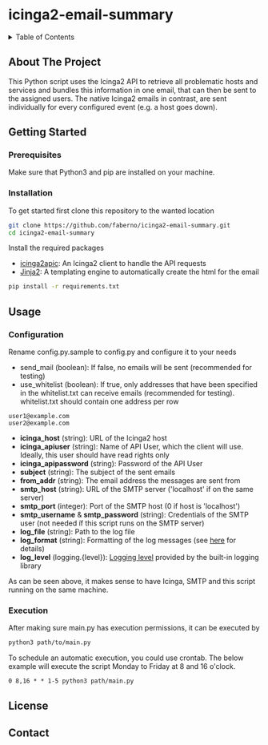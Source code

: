 # icinga2-email-summary


<!-- TABLE OF CONTENTS -->
<details>
  <summary>Table of Contents</summary>
  <ol>
    <li>
      <a href="#about-the-project">About The Project</a>
    </li>
    <li>
      <a href="#getting-started">Getting Started</a>
      <ul>
        <li><a href="#prerequisites">Prerequisites</a></li>
        <li><a href="#installation">Installation</a></li>
      </ul>
    </li>
    <li>
      <a href="#usage">Usage</a>
      <ul>
        <li><a href="#configuration">Configuration</a></li>
        <li><a href="#execution">Execution</a></li>
      </ul>
    </li>
    <li><a href="#license">License</a></li>
    <li><a href="#contact">Contact</a></li>
  </ol>
</details>



<!-- ABOUT THE PROJECT -->
## About The Project

This Python script uses the Icinga2 API to retrieve all problematic hosts and services and bundles
this information in one email, that can then be sent to the assigned users. The native Icinga2
emails in contrast, are sent individually for every configured event (e.g. a host goes down).

<!-- GETTING STARTED -->
## Getting Started

### Prerequisites
Make sure that Python3 and pip are installed on your machine.

### Installation

To get started first clone this repository to the wanted location
```sh
git clone https://github.com/faberno/icinga2-email-summary.git
cd icinga2-email-summary
```

Install the required packages 
* [icinga2apic](https://github.com/TeraIT-at/icinga2apic): An Icinga2 client to handle the API requests
* [Jinja2](https://jinja.palletsprojects.com/): A templating engine to automatically create the html for the email
```sh
pip install -r requirements.txt
```

<!-- USAGE EXAMPLES -->
## Usage

### Configuration
Rename config.py.sample to config.py and configure it to your needs
* send_mail (boolean): If false, no emails will be sent (recommended for testing)
* use_whitelist (boolean): If true, only addresses that have been specified in the whitelist.txt can receive emails (recommended for testing).  
whitelist.txt should contain one address per row
```text
user1@example.com
user2@example.com
```
* <strong>icinga_host</strong> (string): URL of the Icinga2 host
* <strong>icinga_apiuser</strong> (string): Name of API User, which the client will use. Ideally, this user should have read rights only
* <strong>icinga_apipassword</strong> (string): Password of the API User
* <strong>subject</strong> (string): The subject of the sent emails
* <strong>from_addr</strong> (string): The email address the messages are sent from
* <strong>smtp_host</strong> (string): URL of the SMTP server ('localhost' if on the same server)
* <strong>smtp_port</strong> (integer): Port of the SMTP host (0 if host is 'localhost')
* <strong>smtp_username</strong> & <strong>smtp_password</strong> (string): Credentials of the SMTP user (not needed íf this script runs on the SMTP server)
* <strong>log_file</strong> (string): Path to the log file
* <strong>log_format</strong> (string): Formatting of the log messages (see [here](https://docs.python.org/3/library/logging.html#logrecord-attributes) for details)
* <strong>log_level</strong> (logging.{level}): [Logging level](https://docs.python.org/3/library/logging.html#logging-levels) provided by the built-in logging library

As can be seen above, it makes sense to have Icinga, SMTP and this script running on the same machine.

### Execution

After making sure main.py has execution permissions, it can be executed by 
```sh
python3 path/to/main.py
```

To schedule an automatic execution, you could use crontab. The below example will execute the script Monday to Friday at 8 and 16 o'clock.
```text
0 8,16 * * 1-5 python3 path/main.py
```


<!-- LICENSE -->
## License




<!-- CONTACT -->
## Contact

